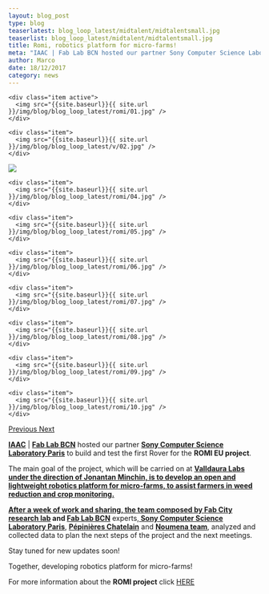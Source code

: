 ```yaml
---
layout: blog_post
type: blog
teaserlatest: blog_loop_latest/midtalent/midtalentsmall.jpg
teaserlist: blog_loop_latest/midtalent/midtalentsmall.jpg
title: Romi, robotics platform for micro-farms!
meta: "IAAC | Fab Lab BCN hosted our partner Sony Computer Science Laboratory Paris to build and test the first Rover for the ROMI EU project."
author: Marco
date: 18/12/2017 
category: news
---
```


<!--<img src= "http://www.fablabbcn.org/img/blog/blog_loop_latest/openday17/openday171.jpg" align="middle"> 
<br>



<!----- Image Slider ----------------------------- Image Slider -------------->


<div id="carousel-example-generic" class="carousel slide" data-ride="carousel">

<!--------------- Wrapper for slides --------------->

  <div class="carousel-inner" role="listbox">
   
    <div class="item active">
      <img src="{{site.baseurl}}{{ site.url }}/img/blog/blog_loop_latest/romi/01.jpg" />
    </div>
    
    <div class="item">
      <img src="{{site.baseurl}}{{ site.url }}/img/blog/blog_loop_latest/v/02.jpg" />
    </div>

  <div class="item">
      <img src="{{site.baseurl}}{{ site.url }}/img/blog/blog_loop_latest/romi/03.jpg" />
    </div>
    
    <div class="item">
      <img src="{{site.baseurl}}{{ site.url }}/img/blog/blog_loop_latest/romi/04.jpg" />
    </div>
    
    <div class="item">
      <img src="{{site.baseurl}}{{ site.url }}/img/blog/blog_loop_latest/romi/05.jpg" />
    </div>
    
    <div class="item">
      <img src="{{site.baseurl}}{{ site.url }}/img/blog/blog_loop_latest/romi/06.jpg" />
    </div>
    
    <div class="item">
      <img src="{{site.baseurl}}{{ site.url }}/img/blog/blog_loop_latest/romi/07.jpg" />
    </div>
    
    <div class="item">
      <img src="{{site.baseurl}}{{ site.url }}/img/blog/blog_loop_latest/romi/08.jpg" />
    </div>
    
    <div class="item">
      <img src="{{site.baseurl}}{{ site.url }}/img/blog/blog_loop_latest/romi/09.jpg" />
    </div>
    
    <div class="item">
      <img src="{{site.baseurl}}{{ site.url }}/img/blog/blog_loop_latest/romi/10.jpg" />
    </div>
</div>

<!-------------------- Controls --------------------->

  <a class="left carousel-control" href="#carousel-example-generic" role="button" data-slide="prev">
    <span class="glyphicon glyphicon-chevron-left" aria-hidden="true"></span>
    <span class="sr-only">Previous</span>
  </a>
  <a class="right carousel-control" href="#carousel-example-generic" role="button" data-slide="next">
    <span class="glyphicon glyphicon-chevron-right" aria-hidden="true"></span>
    <span class="sr-only">Next</span>
  </a>
</div>


<p><strong><a href="https://iaac.net/" target="blank">IAAC</a></strong> | <strong><a href="https://fablabbcn.org/index.html" target="blank">Fab Lab BCN</a></strong> hosted our partner <strong><a href="https://www.csl.sony.fr/" target="blank"> Sony Computer Science Laboratory Paris</a></strong> to build and test the first Rover for the <strong>ROMI EU project</strong>.</p>

<p>The main goal of the project, which will be carried on at <strong><a href="https://iaac.net/" target="blank">Valldaura Labs under the direction of <strong><a href="https://iaac.net/people/jonathan-minchin/" target="blank">Jonantan Minchin, is to develop an open and lightweight robotics platform for micro-farms, to assist farmers in weed reduction and crop monitoring.</p>

<p>After a week of work and sharing, the team composed by <a href="https://iaac.net/research-departments/fab-city-research-laboratory/" target="blank">Fab City research lab</a></strong> and <a href="https://fablabbcn.org/index.html" target="blank">Fab Lab BCN</a></strong> experts,<strong><a href="https://www.csl.sony.fr/" target="blank"> Sony Computer Science Laboratory Paris</a></strong>, <strong><a href="http://www.pepinieres-chatelain.com/" target="blank">Pépinières Chatelain</a></strong> and <strong><a href="https://noumena.io/" target="blank">Noumena team</a></strong>, analyzed and collected data to plan the next steps of the project and the next meetings. 

<p>Stay tuned for new updates soon!</p>

<p>Together, developing robotics platform for micro-farms!</p>

<p>For more information about the <strong>ROMI project</strong> click <a href="https://fablabbcn.org/news/2017/08/31/romi.html" target="blank">HERE</a> </p>






 